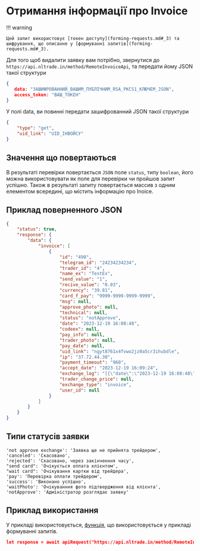 # Отримання інформації про Invoice

!!! warning

    Цей запит використовує [токен доступу](forming-requests.md#_3) та шифрування, що описанне у [формуванні запитів](forming-requests.md#_3).
Для того щоб видалити заявку вам потрібно, звернутися до `https://api.nltrade.in/method/RemoteInvoiceApi`, та передати йому JSON такої структури
``` json
{
   data: "ЗАШИФРОВАННИЙ_ВАШИМ_ПУБЛІЧНИМ_RSA_PKCS1_КЛЮЧЕМ_JSON",
   access_token: "ВАШ_ТОКЕН"
}
```
У полі data, ви повинні передати зашифрованний JSON такої структури
``` json
{
    "type": "get",
    "uid_link": "UID_ІНВОЙСУ"
}
```

## Значення що повертаються
В результаті перевірки повертається `JSON` поле `status`, типу `boolean`, його можна використовувати як поле для перевірки чи пройшов запит успішно.
Також в результаті запиту повертається массив з одним елементом всередині, що містить інформацію про Inoice.

## Приклад поверненного JSON
``` json
{
    "status": true,
    "response": {
        "data": {
            "invoice": [
                {
                    "id": "490",
                    "telegram_id": "24234234234",
                    "trader_id": "4",
                    "name_ex": "TestEx",
                    "send_value": "1",
                    "recive_value": "0.03",
                    "currency": "39.81",
                    "card_f_pay": "9999-9999-9999-9999",
                    "msg": null,
                    "approve_photo": null,
                    "technical": null,
                    "status": "notApprove",
                    "date": "2023-12-19 16:08:48",
                    "codeex": null,
                    "pay_info": null,
                    "trader_photo": null,
                    "pay_date": null,
                    "uid_link": "ngyt8761x4fvwo2jz0a5cr3ihubdle",
                    "ip": "37.72.44.30",
                    "payment_timeout": "960",
                    "accept_date": "2023-12-19 16:09:24",
                    "exchange_log": "[{\"date\":\"2023-12-19 16:08:48\",\"status\":\"Инвойс создан\"}",
                    "trader_change_price": null,
                    "exchange_type": "invoice",
                    "user_id": null
                }
            ]
        }
    }
}
```

## Типи статусів заявки
    'not approve exchange': 'Заявка ще не прийнята трейдером',
    'canceled': 'Скасовано',
    'rejected': 'Скасовано, через закінченння часу',
    "send card": 'Очікується оплата клієнтом',
    "wait card": 'Очікування картки від трейдера',
    'pay': 'Перевірка оплати трейдером',
    'success': 'Виконано успішно',
    'waitPhoto': 'Очікуванння фото підтвердження від клієнта',
    'notApprove': 'Адміністратор розглядає заявку'

## Приклад використання
У прикладі використовується, [функція](forming-requests.md#_5), що використовується у прикладі формуванні запитів.
``` json
let response = await apiRequest("https://api.nltrade.in/method/RemoteInvoiceApi", {"type": "get", "uid_link": uid}, token)
```

